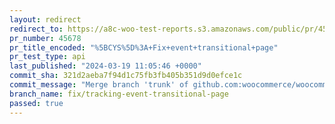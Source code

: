 ```yaml
---
layout: redirect
redirect_to: https://a8c-woo-test-reports.s3.amazonaws.com/public/pr/45678/api/index.html
pr_number: 45678
pr_title_encoded: "%5BCYS%5D%3A+Fix+event+transitional+page"
pr_test_type: api
last_published: "2024-03-19 11:05:46 +0000"
commit_sha: 321d2aeba7f94d1c75fb3fb405b351d9d0efce1c
commit_message: "Merge branch 'trunk' of github.com:woocommerce/woocommerce into fix/t…"
branch_name: fix/tracking-event-transitional-page
passed: true
---
```

